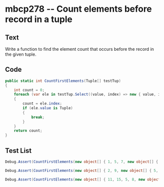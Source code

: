 # mbcp278 -- Count elements before record in a tuple

## Text

Write a function to find the element count that occurs before the record in the given tuple.

## Code

```csharp
public static int CountFirstElements(Tuple[] testTup)
{
    int count = 0;
    foreach (var ele in testTup.Select((value, index) => new { value, index }))
    {
        count = ele.index;
        if (ele.value is Tuple)
        {
            break;
        }
    }
    return count;
}
```

## Test List

```csharp
Debug.Assert(CountFirstElements(new object[] { 1, 5, 7, new object[] { 4, 6 }, 10 }) == 3);
```

```csharp
Debug.Assert(CountFirstElements(new object[] { 2, 9, new object[] { 5, 7 }, 11 }) == 2);
```

```csharp
Debug.Assert(CountFirstElements(new object[] { 11, 15, 5, 8, new object[] { 2, 3 }, 8 }) == 4);
```
